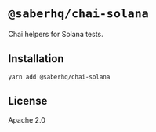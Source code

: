 # `@saberhq/chai-solana`

Chai helpers for Solana tests.

## Installation

```
yarn add @saberhq/chai-solana
```

## License

Apache 2.0

